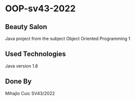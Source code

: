 # OOP-sv43-2022

## Beauty Salon

Java project from the subject Object Oriented Programming 1

## Used Technologies

Java version 1.8

## Done By
Mihajlo Cuic SV43/2022